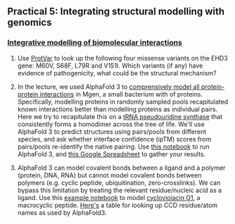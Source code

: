 ## Practical 5: Integrating structural modelling with genomics
### [Integrative modelling of biomolecular interactions](https://meetings.embo.org/event/25-biomol-interactions)

1. Use [ProtVar](https://www.ebi.ac.uk/ProtVar/) to look up the following four missense variants on the EHD3 gene:
M60V, S68F, L79R and V151I.
Which variants (if any) have evidence of pathogenicity, what could be the structural mechanism?

2. In the lecture, we used AlphaFold 3 to
[comprensively model all protein-protein interactions](https://www.biorxiv.org/content/10.1101/2025.07.01.662654v2) in Mgen, a small bacterium with of proteins.
Specifically, modelling proteins in randomly sampled pools recapitulated known interactions better than modelling proteins as individual pairs.
Here we try to recapitulate this on a
[tRNA pseudouridine synthase](https://www.sciencedirect.com/science/article/pii/S009286742400059X#figs3)
that consistently forms a homodimer across the tree of life.
We'll use AlphaFold 3 to predict structures using pairs/pools from different species, and ask whether interface confidence (ipTM) scores from pairs/pools re-identify the native pairing.
Use [this notebook](https://colab.research.google.com/github/jurgjn/25-biomol-interactions/blob/master/pairs_vs_pools.ipynb) to run AlphaFold 3, and
[this Google Spreadsheet](https://docs.google.com/spreadsheets/d/1qWjx0nrNOh3cBIgzZCWQJiLDXNKz5O-cidhW51z33MM/edit?usp=sharing)
to gather your results.

3. AlphaFold 3 can model covalent bonds between a ligand and a polymer (protein, DNA, RNA) but cannot model covalent bonds between polymers (e.g. cyclic peptide, ubiquitination, zero-crosslinks).
We can bypass this limitation by treating the relevant residue/nucleic acid as a ligand. 
Use this
[example notebook](https://colab.research.google.com/github/jurgjn/25-biomol-interactions/blob/master/polymer_bonds.ipynb)
to model
[cycloviolacin O1](https://www.rcsb.org/structure/1DF6),
a macrocyclic peptide.
[Here's](https://github.com/jurgjn/alphafold3-polymer-bonds/blob/main/NOTES.md#residuenucleotide-atom-names)
a table for looking up CCD residue/atom names as used by AlphaFold3.
